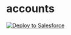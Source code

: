 # accounts

<a href="https://githubsfdeploy.herokuapp.com?owner=GoneNFA&repo=accounts">
  <img alt="Deploy to Salesforce"
       src="https://raw.githubusercontent.com/afawcett/githubsfdeploy/master/src/main/webapp/resources/img/deploy.png">
</a>
